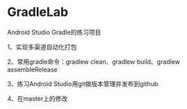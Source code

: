 # GradleLab
Android Studio Gradle的练习项目

1、实现多渠道自动化打包

2、常用gradle命令：gradlew clean、gradlew build、gradlew assembleRelease

3、练习Android Studio用git做版本管理并发布到github

4、在master上的修改